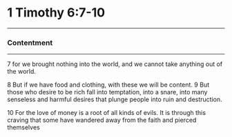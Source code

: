 # 1 Timothy 6:7-10 #
***

### Contentment ###


***
7 for we brought nothing into the world, and we cannot take anything out of the world. 


8 But if we have food and clothing, with these we will be content. 9 But those who desire to be rich fall into temptation, into a snare, into many senseless and harmful desires that plunge people into ruin and destruction.



10 For the love of money is a root of all kinds of evils. It is through this craving that some have wandered away from the faith and pierced themselves